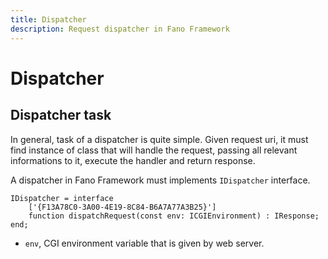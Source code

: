 ```yaml
---
title: Dispatcher
description: Request dispatcher in Fano Framework
---
```


<h1 class="major">Dispatcher</h1>

## Dispatcher task

In general, task of a dispatcher is quite simple. Given request uri, it must find instance of class that will handle the request, passing all relevant informations to it, execute the handler and return response.

A dispatcher in Fano Framework must implements `IDispatcher` interface.

```
IDispatcher = interface
    ['{F13A78C0-3A00-4E19-8C84-B6A7A77A3B25}']
    function dispatchRequest(const env: ICGIEnvironment) : IResponse;
end;
```
- `env`, CGI environment variable that is given by web server.


